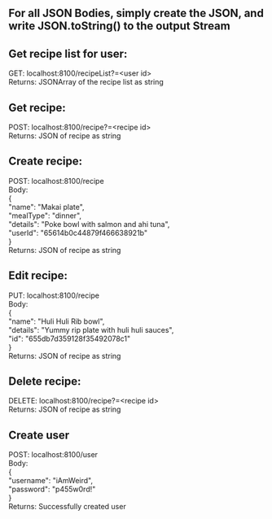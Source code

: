 ## For all JSON Bodies, simply create the JSON, and write JSON.toString() to the output Stream

## Get recipe list for user:  
GET: localhost:8100/recipeList?=\<user id\> \
Returns: JSONArray of the recipe list as string 

## Get recipe: 
POST: localhost:8100/recipe?=\<recipe id\> \
Returns: JSON of recipe as string

## Create recipe: 
POST: localhost:8100/recipe \
Body: \
{ \
    "name": "Makai plate", \
    "mealType": "dinner", \
    "details": "Poke bowl with salmon and ahi tuna", \
    "userId": "65614b0c44879f466638921b" \
} \
Returns: JSON of recipe as string 

## Edit recipe: 
PUT: localhost:8100/recipe \
Body: \
{ \
    "name": "Huli Huli Rib bowl", \
    "details": "Yummy rip plate with huli huli sauces", \
    "id": "655db7d359128f35492078c1" \
} \
Returns: JSON of recipe as string 

## Delete recipe:
DELETE: localhost:8100/recipe?=\<recipe id\> \
Returns: JSON of recipe as string 

## Create user 
POST: localhost:8100/user \
Body: \
{ \
    "username": "iAmWeird",  \
    "password": "p455w0rd!" \
} \
Returns: Successfully created user <username> 

